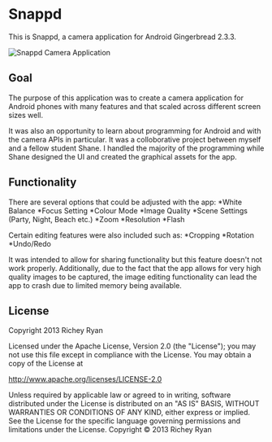 # Snappd

This is Snappd, a camera application for Android Gingerbread 2.3.3.

![Snappd Camera Application](https://dl.dropboxusercontent.com/u/13548247/snappd/snappd.jpg)

## Goal

The purpose of this application was to create a camera application for Android phones with many features and that scaled across different screen sizes well.

It was also an opportunity to learn about programming for Android and with the camera APIs in particular. It was a colloborative project between myself and a fellow student Shane. I handled the majority of the programming while Shane designed the UI and created the graphical assets for the app.

## Functionality

There are several options that could be adjusted with the app:
*White Balance
*Focus Setting
*Colour Mode
*Image Quality
*Scene Settings (Party, Night, Beach etc.)
*Zoom
*Resolution
*Flash

Certain editing features were also included such as:
*Cropping
*Rotation
*Undo/Redo

It was intended to allow for sharing functionality but this feature doesn't not work properly. Additionally, due to the fact that the app allows for very high quality images to be captured, the image editing functionality can lead the app to crash due to limited memory being available. 

## License

Copyright 2013 Richey Ryan

Licensed under the Apache License, Version 2.0 (the "License");
you may not use this file except in compliance with the License.
You may obtain a copy of the License at

http://www.apache.org/licenses/LICENSE-2.0

Unless required by applicable law or agreed to in writing, software
distributed under the License is distributed on an "AS IS" BASIS,
WITHOUT WARRANTIES OR CONDITIONS OF ANY KIND, either express or implied.
See the License for the specific language governing permissions and
limitations under the License. Copyright © 2013 Richey Ryan